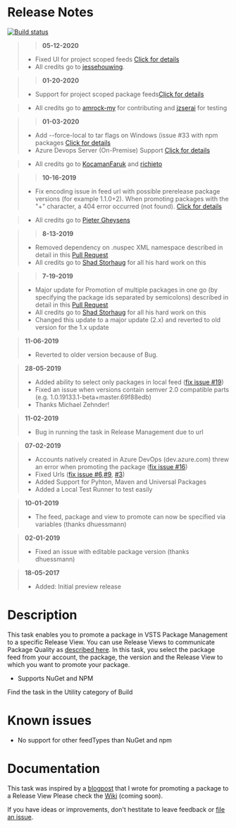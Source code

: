 # Release Notes

[![Build status](https://osnabrugge.visualstudio.com/RVO-VSTSExtensions/_apis/build/status/vsts-promotepackage-task/vsts-promotepackage-task)](https://osnabrugge.visualstudio.com/RVO-VSTSExtensions/_build/latest?definitionId=118)

>>**05-12-2020**
> - Fixed UI for project scoped feeds [Click for details](https://github.com/renevanosnabrugge/vsts-promotepackage-task/pull/54)
> - All credits go to [jessehouwing](https://github.com/sponsors/jessehouwing).

>>**01-20-2020**
> - Support for project scoped package feeds[Click for details](https://github.com/renevanosnabrugge/vsts-promotepackage-task/pull/42)


> - All credits go to [amrock-my](https://github.com/amrock-my) for contributing and [jzserai](https://github.com/jzserai) for testing

>>**01-03-2020**
> - Add --force-local to tar flags on Windows (issue #33 with npm packages [Click for details](https://github.com/renevanosnabrugge/vsts-promotepackage-task/pull/41)
> - Azure Devops Server (On-Premise) Support [Click for details](https://github.com/renevanosnabrugge/vsts-promotepackage-task/pull/37) 

> - All credits go to [KocamanFaruk](https://github.com/KocamanFaruk) and [richieto](https://github.com/richieto)

>>**10-16-2019**
> - Fix encoding issue in feed url with possible prerelease package versions (for example 1.1.0+2). When promoting packages with the "+" character, a 404 error occurred (not found). [Click for details](https://github.com/renevanosnabrugge/vsts-promotepackage-task/pull/34)

> - All credits go to [Pieter Gheysens](https://github.com/pietergheysens) 

>>**8-13-2019**
> - Removed dependency on .nuspec XML namespace described in detail in this [Pull Request](https://github.com/renevanosnabrugge/vsts-promotepackage-task/pull/30)
> - All credits go to [Shad Storhaug](https://github.com/NightOwl888) for all his hard work on this

>>**7-19-2019**
> - Major update for Promotion of multiple packages in one go (by specifying the package ids separated by semicolons) described in detail in this [Pull Request](https://github.com/renevanosnabrugge/vsts-promotepackage-task/pull/25)
> - All credits go to [Shad Storhaug](https://github.com/NightOwl888) for all his hard work on this
> - Changed this update to a major update (2.x) and reverted to old version for the 1.x update 

> **11-06-2019**
> - Reverted to older version because of Bug. 

> **28-05-2019**
> - Added ability to select only packages in local feed ([fix issue #19](https://github.com/renevanosnabrugge/vsts-promotepackage-task/issues/19))
> - Fixed an issue when versions contain semver 2.0 compatible parts (e.g. 1.0.19133.1-beta+master.69f88edb)
> - Thanks Michael Zehnder!

> **11-02-2019**
> - Bug in running the task in Release Management due to url 

> **07-02-2019**
> - Accounts natively created in Azure DevOps (dev.azure.com) threw an error when promoting the package ([fix issue #16](https://github.com/renevanosnabrugge/vsts-promotepackage-task/issues/16))
> - Fixed Urls ([fix issue #6](https://github.com/renevanosnabrugge/vsts-promotepackage-task/issues/16),[#9](https://github.com/renevanosnabrugge/vsts-promotepackage-task/issues/9), [#3](https://github.com/renevanosnabrugge/vsts-promotepackage-task/issues/3))
> - Added Support for Pyhton, Maven and Universal Packages
> - Added a Local Test Runner to test easily 

> **10-01-2019**
> - The feed, package and view to promote can now be specified via variables (thanks dhuessmann)

> **02-01-2019**
> - Fixed an issue with editable package version (thanks dhuessmann)

> **18-05-2017**
> - Added: Initial preview release

# Description

This task enables you to promote a package in VSTS Package Management to a specific Release View. You can use Release Views to communicate Package Quality as [described here](https://www.visualstudio.com/en-us/docs/package/feeds/views). 
In this task, you select the package feed from your account, the package, the version and the Release View to which you want to promote your package. 

* Supports NuGet and NPM
 
Find the task in the Utility category of Build

# Known issues
 * No support for other feedTypes than NuGet and npm

# Documentation

This task was inspired by a [blogpost](https://roadtoalm.com/2017/01/16/programmatically-promote-your-package-quality-with-release-views-in-vsts/) that I wrote for promoting a package to a Release View
Please check the [Wiki](https://github.com/renevanosnabrugge/vsts-promotepackage-task/wiki) (coming soon).

If you have ideas or improvements, don't hestitate to leave feedback or [file an issue](https://github.com/renevanosnabrugge/vsts-promotepackage-task/issues).
